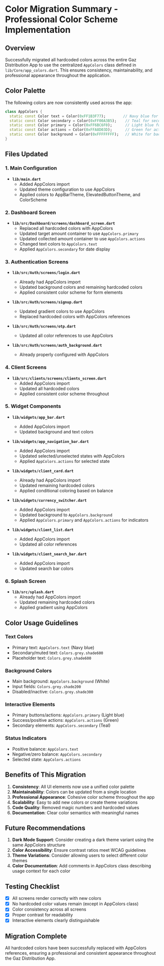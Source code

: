 # Color Migration Summary - Professional Color Scheme Implementation

## Overview
Successfully migrated all hardcoded colors across the entire Gaz Distribution App to use the centralized `AppColors` class defined in `lib/Core/app_colors.dart`. This ensures consistency, maintainability, and professional appearance throughout the application.

## Color Palette
The following colors are now consistently used across the app:

```dart
class AppColors {
  static const Color text = Color(0xFF1B3F77);        // Navy blue for text
  static const Color secondary = Color(0xFF00A3B5);    // Teal for secondary elements
  static const Color primary = Color(0xFF6BC6F0);      // Light blue for primary elements
  static const Color actions = Color(0xFFA8D03D);      // Green for action buttons
  static const Color background = Color(0xFFFFFFFF);   // White for backgrounds
}
```

## Files Updated

### 1. Main Configuration
- **`lib/main.dart`**
  - Added AppColors import
  - Updated theme configuration to use AppColors
  - Applied colors to AppBarTheme, ElevatedButtonTheme, and ColorScheme

### 2. Dashboard Screen
- **`lib/src/Dashboard/screens/dashboard_screen.dart`**
  - Replaced all hardcoded colors with AppColors
  - Updated target amount container to use `AppColors.primary`
  - Updated collected amount container to use `AppColors.actions`
  - Changed text colors to `AppColors.text`
  - Applied `AppColors.secondary` for date display

### 3. Authentication Screens
- **`lib/src/Auth/screens/login.dart`**
  - Already had AppColors import
  - Updated background colors and remaining hardcoded colors
  - Applied consistent color scheme for form elements

- **`lib/src/Auth/screens/signup.dart`**
  - Updated gradient colors to use AppColors
  - Replaced hardcoded colors with AppColors references

- **`lib/src/Auth/screens/otp.dart`**
  - Updated all color references to use AppColors

- **`lib/src/Auth/screens/auth_background.dart`**
  - Already properly configured with AppColors

### 4. Client Screens
- **`lib/src/clients/screens/clients_screen.dart`**
  - Added AppColors import
  - Updated all hardcoded colors
  - Applied consistent color scheme throughout

### 5. Widget Components
- **`lib/widgets/app_bar.dart`**
  - Added AppColors import
  - Updated background and text colors

- **`lib/widgets/app_navigation_bar.dart`**
  - Added AppColors import
  - Updated selected/unselected states with AppColors
  - Applied `AppColors.actions` for selected state

- **`lib/widgets/client_card.dart`**
  - Already had AppColors import
  - Updated remaining hardcoded colors
  - Applied conditional coloring based on balance

- **`lib/widgets/currency_switcher.dart`**
  - Added AppColors import
  - Updated background to `AppColors.background`
  - Applied `AppColors.primary` and `AppColors.actions` for indicators

- **`lib/widgets/client_list.dart`**
  - Added AppColors import
  - Updated all color references

- **`lib/widgets/client_search_bar.dart`**
  - Added AppColors import
  - Updated search bar colors

### 6. Splash Screen
- **`lib/src/splash.dart`**
  - Already had AppColors import
  - Updated remaining hardcoded colors
  - Applied gradient using AppColors

## Color Usage Guidelines

### Text Colors
- Primary text: `AppColors.text` (Navy blue)
- Secondary/muted text: `Colors.grey.shade600`
- Placeholder text: `Colors.grey.shade600`

### Background Colors
- Main background: `AppColors.background` (White)
- Input fields: `Colors.grey.shade200`
- Disabled/inactive: `Colors.grey.shade300`

### Interactive Elements
- Primary buttons/actions: `AppColors.primary` (Light blue)
- Success/positive actions: `AppColors.actions` (Green)
- Secondary elements: `AppColors.secondary` (Teal)

### Status Indicators
- Positive balance: `AppColors.text`
- Negative/zero balance: `AppColors.secondary`
- Selected state: `AppColors.actions`

## Benefits of This Migration

1. **Consistency**: All UI elements now use a unified color palette
2. **Maintainability**: Colors can be updated from a single location
3. **Professional Appearance**: Cohesive color scheme throughout the app
4. **Scalability**: Easy to add new colors or create theme variations
5. **Code Quality**: Removed magic numbers and hardcoded values
6. **Documentation**: Clear color semantics with meaningful names

## Future Recommendations

1. **Dark Mode Support**: Consider creating a dark theme variant using the same AppColors structure
2. **Color Accessibility**: Ensure contrast ratios meet WCAG guidelines
3. **Theme Variations**: Consider allowing users to select different color themes
4. **Color Documentation**: Add comments in AppColors class describing usage context for each color

## Testing Checklist

- [x] All screens render correctly with new colors
- [x] No hardcoded color values remain (except in AppColors class)
- [x] Color consistency across all screens
- [x] Proper contrast for readability
- [x] Interactive elements clearly distinguishable

## Migration Complete
All hardcoded colors have been successfully replaced with AppColors references, ensuring a professional and consistent appearance throughout the Gaz Distribution App.